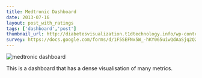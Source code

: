 ```yaml
---
title: Medtronic Dashboard
date: 2013-07-16
layout: post_with_ratings
tags: ['dashboard','post']
thumbnail_url: http://diabetesvisualization.t1dtechnology.info/wp-content/uploads/2013/07/medtronic-dashboard-314x224.png
survey: https://docs.google.com/forms/d/1F5SEFNx5W_-hKY065uiwQdAaSjq2Q259NdmKNhXiwcI/viewform#_
---
```


![medtronic dashboard](http://diabetesvisualization.t1dtechnology.info/wp-content/uploads/2013/07/medtronic-dashboard.png)

This is a dashboard that has a dense visualisation of many metrics.

